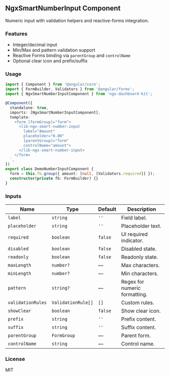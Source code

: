 ## NgxSmartNumberInput Component

Numeric input with validation helpers and reactive-forms integration.

### Features

- Integer/decimal input
- Min/Max and pattern validation support
- Reactive Forms binding via `parentGroup` and `controlName`
- Optional clear icon and prefix/suffix

### Usage

```ts
import { Component } from '@angular/core';
import { FormBuilder, Validators } from '@angular/forms';
import { NgxSmartNumberInputComponent } from 'ngx-dashboard-kit';

@Component({
  standalone: true,
  imports: [NgxSmartNumberInputComponent],
  template: `
    <form [formGroup]="form">
      <lib-ngx-smart-number-input
        label="Amount"
        placeholder="0.00"
        [parentGroup]="form"
        controlName="amount">
      </lib-ngx-smart-number-input>
    </form>
  `,
})
export class DemoNumberInputComponent {
  form = this.fb.group({ amount: [null, [Validators.required]] });
  constructor(private fb: FormBuilder) {}
}
```

### Inputs

| Name | Type | Default | Description |
|------|------|---------|-------------|
| `label` | `string` | `''` | Field label. |
| `placeholder` | `string` | `''` | Placeholder text. |
| `required` | `boolean` | `false` | UI required indicator. |
| `disabled` | `boolean` | `false` | Disabled state. |
| `readonly` | `boolean` | `false` | Readonly state. |
| `maxLength` | `number?` | — | Max characters. |
| `minLength` | `number?` | — | Min characters. |
| `pattern` | `string?` | — | Regex for numeric formatting. |
| `validationRules` | `ValidationRule[]` | `[]` | Custom rules. |
| `showClear` | `boolean` | `false` | Show clear icon. |
| `prefix` | `string` | `''` | Prefix content. |
| `suffix` | `string` | `''` | Suffix content. |
| `parentGroup` | `FormGroup` | — | Parent form. |
| `controlName` | `string` | — | Control name. |

### License

MIT


